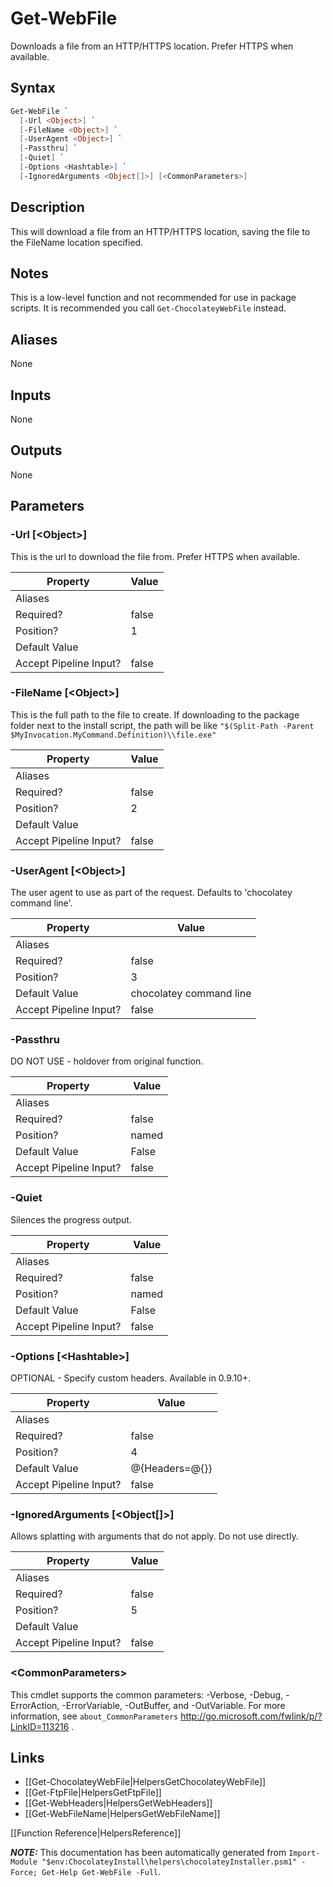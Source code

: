 ﻿# Get-WebFile

Downloads a file from an HTTP/HTTPS location. Prefer HTTPS when
available.

## Syntax

~~~powershell
Get-WebFile `
  [-Url <Object>] `
  [-FileName <Object>] `
  [-UserAgent <Object>] `
  [-Passthru] `
  [-Quiet] `
  [-Options <Hashtable>] `
  [-IgnoredArguments <Object[]>] [<CommonParameters>]
~~~

## Description

This will download a file from an HTTP/HTTPS location, saving the file
to the FileName location specified.

## Notes

This is a low-level function and not recommended for use in package
scripts. It is recommended you call `Get-ChocolateyWebFile` instead.

## Aliases

None

## Inputs

None

## Outputs

None

## Parameters

###  -Url [&lt;Object&gt;]
This is the url to download the file from. Prefer HTTPS when available.

Property               | Value
---------------------- | -----
Aliases                | 
Required?              | false
Position?              | 1
Default Value          | 
Accept Pipeline Input? | false
 
###  -FileName [&lt;Object&gt;]
This is the full path to the file to create. If downloading to the
package folder next to the install script, the path will be like
`"$(Split-Path -Parent $MyInvocation.MyCommand.Definition)\\file.exe"`

Property               | Value
---------------------- | -----
Aliases                | 
Required?              | false
Position?              | 2
Default Value          | 
Accept Pipeline Input? | false
 
###  -UserAgent [&lt;Object&gt;]
The user agent to use as part of the request. Defaults to 'chocolatey
command line'.

Property               | Value
---------------------- | -----------------------
Aliases                | 
Required?              | false
Position?              | 3
Default Value          | chocolatey command line
Accept Pipeline Input? | false
 
###  -Passthru
DO NOT USE - holdover from original function.

Property               | Value
---------------------- | -----
Aliases                | 
Required?              | false
Position?              | named
Default Value          | False
Accept Pipeline Input? | false
 
###  -Quiet
Silences the progress output.

Property               | Value
---------------------- | -----
Aliases                | 
Required?              | false
Position?              | named
Default Value          | False
Accept Pipeline Input? | false
 
###  -Options [&lt;Hashtable&gt;]
OPTIONAL - Specify custom headers. Available in 0.9.10+.

Property               | Value
---------------------- | --------------
Aliases                | 
Required?              | false
Position?              | 4
Default Value          | @{Headers=@{}}
Accept Pipeline Input? | false
 
###  -IgnoredArguments [&lt;Object[]&gt;]
Allows splatting with arguments that do not apply. Do not use directly.

Property               | Value
---------------------- | -----
Aliases                | 
Required?              | false
Position?              | 5
Default Value          | 
Accept Pipeline Input? | false
 
### &lt;CommonParameters&gt;

This cmdlet supports the common parameters: -Verbose, -Debug, -ErrorAction, -ErrorVariable, -OutBuffer, and -OutVariable. For more information, see `about_CommonParameters` http://go.microsoft.com/fwlink/p/?LinkID=113216 .



## Links

 * [[Get-ChocolateyWebFile|HelpersGetChocolateyWebFile]]
 * [[Get-FtpFile|HelpersGetFtpFile]]
 * [[Get-WebHeaders|HelpersGetWebHeaders]]
 * [[Get-WebFileName|HelpersGetWebFileName]]


[[Function Reference|HelpersReference]]

***NOTE:*** This documentation has been automatically generated from `Import-Module "$env:ChocolateyInstall\helpers\chocolateyInstaller.psm1" -Force; Get-Help Get-WebFile -Full`.
